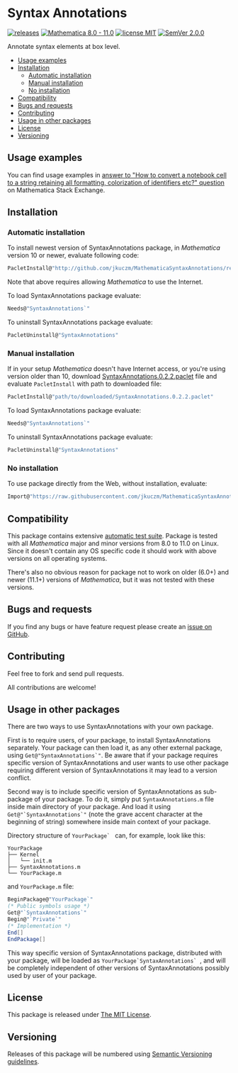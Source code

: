# Syntax Annotations

[![releases](https://img.shields.io/github/release/jkuczm/MathematicaSyntaxAnnotations.svg)](https://github.com/jkuczm/MathematicaSyntaxAnnotations/releases)
[![Mathematica 8.0 - 11.0](https://img.shields.io/badge/Mathematica-8.0_--_11.0-brightgreen.svg)](#compatibility)
[![license MIT](https://img.shields.io/badge/license-MIT-blue.svg)](https://github.com/jkuczm/MathematicaSyntaxAnnotations/blob/master/LICENSE)
[![SemVer 2.0.0](https://img.shields.io/badge/SemVer-2.0.0-brightgreen.svg)](http://semver.org/spec/v2.0.0.html)


Annotate syntax elements at box level.


* [Usage examples](#usage-examples)
* [Installation](#installation)
    * [Automatic installation](#automatic-installation)
    * [Manual installation](#manual-installation)
    * [No installation](#no-installation)
* [Compatibility](#compatibility)
* [Bugs and requests](#bugs-and-requests)
* [Contributing](#contributing)
* [Usage in other packages](#usage-in-other-packages)
* [License](#license)
* [Versioning](#versioning)



## Usage examples

You can find usage examples in
[answer to "How to convert a notebook cell to a string retaining all formatting, colorization of identifiers etc?" question](http://mathematica.stackexchange.com/a/74105/14303)
on Mathematica Stack Exchange.



## Installation


### Automatic installation

To install newest version of SyntaxAnnotations package,
in *Mathematica* version 10 or newer, evaluate following code:
```Mathematica
PacletInstall@"http://github.com/jkuczm/MathematicaSyntaxAnnotations/releases/download/v0.2.2/SyntaxAnnotations-0.2.2.paclet"
```

Note that above requires allowing *Mathematica* to use the Internet.

To load SyntaxAnnotations package evaluate:
```Mathematica
Needs@"SyntaxAnnotations`"
```

To uninstall SyntaxAnnotations package evaluate:
```Mathematica
PacletUninstall@"SyntaxAnnotations"
```


### Manual installation

If in your setup *Mathematica* doesn't have Internet access,
or you're using version older than 10, download
[SyntaxAnnotations.0.2.2.paclet](https://github.com/jkuczm/MathematicaSyntaxAnnotations/releases/download/v0.2.2/SyntaxAnnotations-0.2.2.paclet)
file and evaluate `PacletInstall` with path to downloaded file:
```Mathematica
PacletInstall@"path/to/downloaded/SyntaxAnnotations.0.2.2.paclet"
```

To load SyntaxAnnotations package evaluate:
```Mathematica
Needs@"SyntaxAnnotations`"
```

To uninstall SyntaxAnnotations package evaluate:
```Mathematica
PacletUninstall@"SyntaxAnnotations"
```


### No installation

To use package directly from the Web, without installation, evaluate:
```Mathematica
Import@"https://raw.githubusercontent.com/jkuczm/MathematicaSyntaxAnnotations/master/NoInstall.m"
```



## Compatibility

This package contains extensive
[automatic test suite](https://github.com/jkuczm/MathematicaSyntaxAnnotations/tree/master/SyntaxAnnotations/Tests).
Package is tested with all *Mathematica* major and minor versions from 8.0 to
11.0 on Linux. Since it doesn't contain any OS specific code it should work
with above versions on all operating systems.

There's also no obvious reason for package not to work on older (6.0+)
and newer (11.1+) versions of *Mathematica*,
but it was not tested with these versions.



## Bugs and requests

If you find any bugs or have feature request please create an
[issue on GitHub](https://github.com/jkuczm/MathematicaSyntaxAnnotations/issues).



## Contributing

Feel free to fork and send pull requests.

All contributions are welcome!



## Usage in other packages

There are two ways to use SyntaxAnnotations with your own package.

First is to require users, of your package, to install SyntaxAnnotations
separately. Your package can then load it, as any other external package, using
``Get@"SyntaxAnnotations`"``. Be aware that if your package requires specific
version of SyntaxAnnotations and user wants to use other package requiring
different version of SyntaxAnnotations it may lead to a version conflict.

Second way is to include specific version of SyntaxAnnotations as sub-package
of your package. To do it, simply put `SyntaxAnnotations.m` file inside main
directory of your package. And load it using ``Get@"`SyntaxAnnotations`"``
(note the grave accent character at the beginning of string) somewhere inside
main context of your package.

Directory structure of ``YourPackage` `` can, for example, look like this:

```
YourPackage
├── Kernel
│   └── init.m
├── SyntaxAnnotations.m
└── YourPackage.m
```

and `YourPackage.m` file:

```Mathematica
BeginPackage@"YourPackage`"
(* Public symbols usage *)
Get@"`SyntaxAnnotations`"
Begin@"`Private`"
(* Implementation *)
End[]
EndPackage[]
```

This way specific version of SyntaxAnnotations package, distributed with your
package, will be loaded as ``YourPackage`SyntaxAnnotations` ``, and will be
completely independent of other versions of SyntaxAnnotations possibly used by
user of your package.



## License

This package is released under
[The MIT License](https://github.com/jkuczm/MathematicaSyntaxAnnotations/blob/master/LICENSE).



## Versioning

Releases of this package will be numbered using
[Semantic Versioning guidelines](http://semver.org/).
